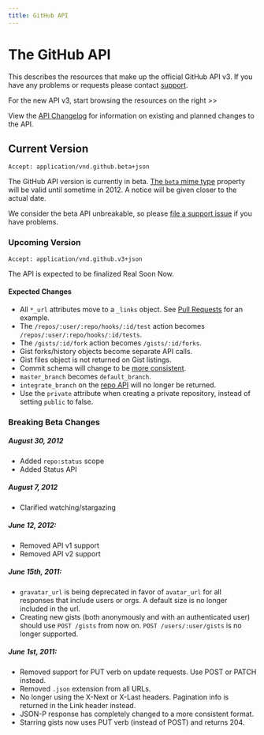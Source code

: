 ```yaml
---
title: GitHub API
---
```


# The GitHub API

This describes the resources that make up the official GitHub API v3. If
you have any problems or requests please contact
[support](mailto:support@github.com?subject=APIv3).

For the new API v3, start browsing the resources on the right >>

View the [API Changelog](#changes) for information on existing and
planned changes to the API.

## Current Version

    Accept: application/vnd.github.beta+json

The GitHub API version is currently in beta.  [The `beta` mime type](/v3/mime/) property will
be valid until sometime in 2012.  A notice will be given closer to the
actual date.

We consider the beta API unbreakable, so please [file a support
issue](https://github.com/contact) if you have problems.

### Upcoming Version

    Accept: application/vnd.github.v3+json

The API is expected to be finalized Real Soon Now.

#### Expected Changes <a name="changes"></a>

* All `*_url` attributes move to a `_links` object.  See [Pull
  Requests](/v3/pulls/#get-a-single-pull-request) for an example.
* The `/repos/:user/:repo/hooks/:id/test` action becomes
  `/repos/:user/:repo/hooks/:id/tests`.
* The `/gists/:id/fork` action becomes `/gists/:id/forks`.
* Gist forks/history objects become separate API calls.
* Gist files object is not returned on Gist listings.
* Commit schema will change to be [more consistent](https://gist.github.com/3a2e5779588e21b0c0f3).
* `master_branch` becomes `default_branch`.
* `integrate_branch` on the [repo API](/v3/repos/#get) will no longer be
  returned.
* Use the `private` attribute when creating a private repository,
  instead of setting `public` to false.

### Breaking Beta Changes

##### August 30, 2012
* Added `repo:status` scope
* Added Status API

##### August 7, 2012
* Clarified watching/stargazing

##### June 12, 2012:
* Removed API v1 support
* Removed API v2 support

##### June 15th, 2011:

* `gravatar_url` is being deprecated in favor of `avatar_url` for all
  responses that include users or orgs. A default size is no longer
  included in the url.
* Creating new gists (both anonymously and with an authenticated user)
  should use `POST /gists` from now on. `POST /users/:user/gists` is no
  longer supported.

##### June 1st, 2011:

* Removed support for PUT verb on update requests. Use POST or PATCH
  instead.
* Removed `.json` extension from all URLs.
* No longer using the X-Next or X-Last headers. Pagination info is
  returned in the Link header instead.
* JSON-P response has completely changed to a more consistent format.
* Starring gists now uses PUT verb (instead of POST) and returns 204.
